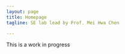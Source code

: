 ```yaml
---
layout: page
title: Homepage
tagline: SE lab lead by Prof. Mei Hwa Chen

---
```


This is a work in progress
